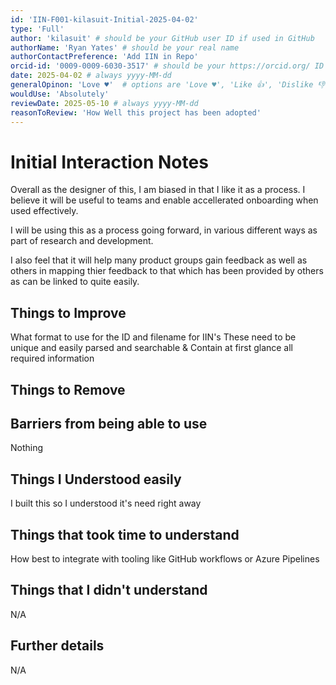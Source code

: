 ```yaml
---
id: 'IIN-F001-kilasuit-Initial-2025-04-02'
type: 'Full'
author: 'kilasuit' # should be your GitHub user ID if used in GitHub
authorName: 'Ryan Yates' # should be your real name
authorContactPreference: 'Add IIN in Repo'
orcid-id: '0009-0009-6030-3517' # should be your https://orcid.org/ ID
date: 2025-04-02 # always yyyy-MM-dd
generalOpinon: 'Love ♥'  # options are 'Love ♥', 'Like 👍', 'Dislike 👎', 'Unsure 🤔'
wouldUse: 'Absolutely'
reviewDate: 2025-05-10 # always yyyy-MM-dd
reasonToReview: 'How Well this project has been adopted'
---
```


# Initial Interaction Notes

Overall as the designer of this, I am biased in that I like it as a process.
I believe it will be useful to teams and enable accellerated onboarding when used effectively.

I will be using this as a process going forward, in various different ways as part of research and development.

I also feel that it will help many product groups gain feedback as well as others in mapping thier feedback to that which has been provided by others as can be linked to quite easily.

## Things to Improve

What format to use for the ID and filename for IIN's
These need to be unique and easily parsed and searchable & Contain at first glance all required information

## Things to Remove

## Barriers from being able to use

Nothing

## Things I Understood easily

I built this so I understood it's need right away

## Things that took time to understand

How best to integrate with tooling like GitHub workflows or Azure Pipelines

## Things that I didn't understand

N/A

## Further details

N/A
